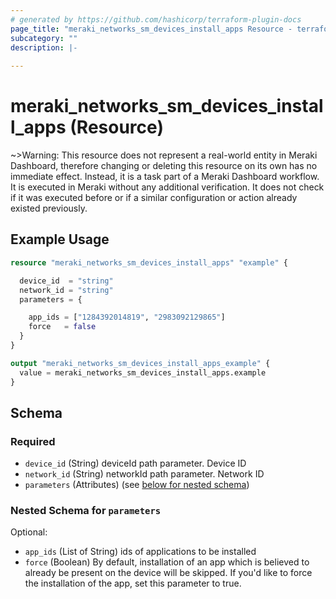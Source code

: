 ```yaml
---
# generated by https://github.com/hashicorp/terraform-plugin-docs
page_title: "meraki_networks_sm_devices_install_apps Resource - terraform-provider-meraki"
subcategory: ""
description: |-
  
---
```


# meraki_networks_sm_devices_install_apps (Resource)

~>Warning: This resource does not represent a real-world entity in Meraki Dashboard, therefore changing or deleting this resource on its own has no immediate effect. Instead, it is a task part of a Meraki Dashboard workflow. It is executed in Meraki without any additional verification. It does not check if it was executed before or if a similar configuration or action 
already existed previously.

## Example Usage

```terraform
resource "meraki_networks_sm_devices_install_apps" "example" {

  device_id  = "string"
  network_id = "string"
  parameters = {

    app_ids = ["1284392014819", "2983092129865"]
    force   = false
  }
}

output "meraki_networks_sm_devices_install_apps_example" {
  value = meraki_networks_sm_devices_install_apps.example
}
```

<!-- schema generated by tfplugindocs -->
## Schema

### Required

- `device_id` (String) deviceId path parameter. Device ID
- `network_id` (String) networkId path parameter. Network ID
- `parameters` (Attributes) (see [below for nested schema](#nestedatt--parameters))

<a id="nestedatt--parameters"></a>
### Nested Schema for `parameters`

Optional:

- `app_ids` (List of String) ids of applications to be installed
- `force` (Boolean) By default, installation of an app which is believed to already be present on the device will be skipped. If you'd like to force the installation of the app, set this parameter to true.

